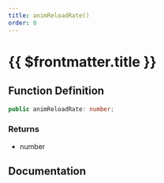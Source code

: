 ```yaml
---
title: animReloadRate()
order: 0
---
```


# {{ $frontmatter.title }}

<!--@include: ./animReloadRate_partial_header.md-->

## Function Definition

```ts
public animReloadRate: number;
```

### Returns

* number

## Documentation

<!--@include: ./animReloadRate_partial_footer.md-->
